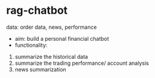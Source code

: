 # rag-chatbot

data: order data, news, performance

- aim: build a personal financial chatbot
- functionality:
1. summarize the historical data
2. summarize the trading performance/ account analysis
3. news summarization
